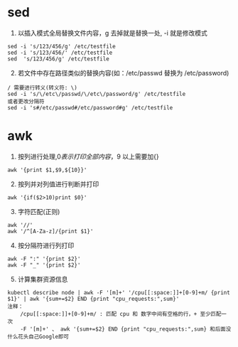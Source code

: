 # sed
1. 以插入模式全局替换文件内容，g 去掉就是替换一处, -i 就是修改模式
```
sed -i 's/123/456/g' /etc/testfile
sed -i 's/123/456/' /etc/testfile
sed  's/123/456/g' /etc/testfile
```
2. 若文件中存在路径类似的替换内容(如：/etc/passwd 替换为 /etc/password)
```
/ 需要进行转义(转义符: \)
sed -i 's/\/etc\/passwd/\/etc\/password/g' /etc/testfile
或者更改分隔符
sed -i 's#/etc/passwd#/etc/password#g' /etc/testfile
```
# awk
1. 按列进行处理,$0 表示打印全部内容，$9 以上需要加{}
```
awk '{print $1,$9,${10}}'
```
2. 按列并对列值进行判断并打印
```
awk '{if($2>10)print $0}'
```
3. 字符匹配(正则)
```
awk '//'
awk '/^[A-Za-z]/{print $1}'
```
4. 按分隔符进行列打印
```
awk -F ":" '{print $2}'
awk -F "_" '{print $2}'
```
5. 计算集群资源信息
```
kubectl describe node | awk -F '[m]+' '/cpu[[:space:]]+[0-9]+m/ {print $1}' | awk '{sum+=$2} END {print "cpu_requests:",sum}'
注释：
    /cpu[[:space:]]+[0-9]+m/ : 匹配 cpu 和 数字中间有空格的行，+ 至少匹配一次
    -F '[m]+' 、 awk '{sum+=$2} END {print "cpu_requests:",sum} 和后面没什么花头自己Google即可
```

